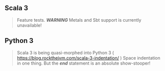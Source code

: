Scala 3
-------
>Feature tests. ***WARNING*** Metals and Sbt support is currently unavailable!

Python 3
--------
>Scala 3 is being quasi-morphed into Python 3 ( https://blog.rockthejvm.com/scala-3-indentation/ )
>Space indentation in one thing. But the ***end*** statement is an absolute show-stooper!
